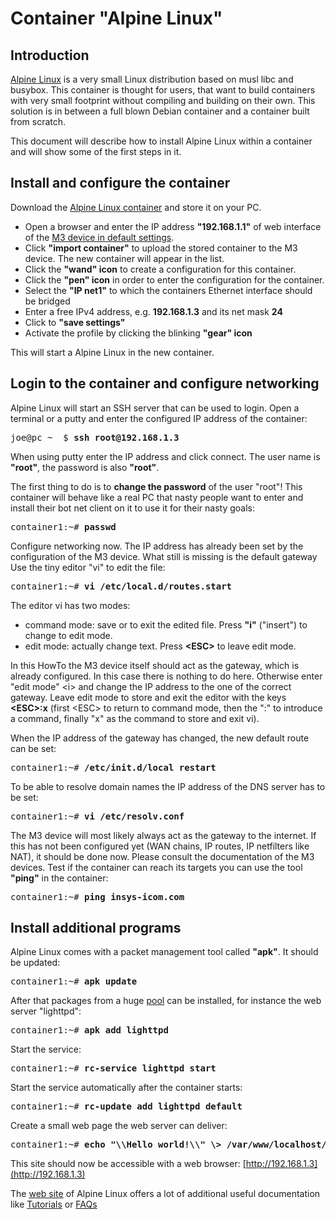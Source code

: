 # Container "Alpine Linux"

## Introduction
[Alpine Linux](https://www.alpinelinux.org) is a very small Linux distribution based on musl libc and busybox. This container is thought for users, that want to build containers with very small footprint without compiling and building on their own. This solution is in between a full blown Debian container and a container built from scratch.

This document will describe how to install Alpine Linux within a container and will show some of the first steps in it.

## Install and configure the container
Download the [Alpine Linux container](https://m3-container.net/M3_Container/images_static/Alpine_3.7.tar) and store it on your PC.

- Open a browser and enter the IP address <b>"192.168.1.1"</b> of web interface of the [M3 device in default settings](http://192.168.1.1/cgi_s_administration.container).
- Click <b>"import container"</b> to upload the stored container to the M3 device. The new container will appear in the list.
- Click the <b>"wand" icon</b> to create a configuration for this container.
- Click the <b>"pen" icon</b> in order to enter the configuration for the container.
- Select the <b>"IP net1"</b> to which the containers Ethernet interface should be bridged
- Enter a free IPv4 address, e.g. <b>192.168.1.3</b> and its net mask <b>24</b>
- Click to <b>"save settings"</b>
- Activate the profile by clicking the blinking <b>"gear" icon</b>

This will start a Alpine Linux in the new container.

## Login to the container and configure networking
Alpine Linux will start an SSH server that can be used to login. Open a terminal or a putty and enter the configured IP address of the container:
<pre>
joe@pc ~  $ <b>ssh root@192.168.1.3</b>
</pre>

When using putty enter the IP address and click connect. The user name is <b>"root"</b>, the password is also <b>"root"</b>.

The first thing to do is to <b>change the password</b> of the user "root"! This container will behave like a real PC that nasty people want to enter and install their bot net client on it to use it for their nasty goals:
<pre>
container1:~# <b>passwd</b>
</pre>

Configure networking now. The IP address has already been set by the configuration of the M3 device. What still is missing is the default gateway Use the tiny editor "vi" to edit the file:
<pre>
container1:~# <b>vi /etc/local.d/routes.start</b>
</pre>

The editor vi has two modes:

- command mode: save or to exit the edited file. Press <b>"i"</b> ("insert") to change to edit mode.
- edit mode: actually change text. Press <b>\<ESC\></b> to leave edit mode.

In this HowTo the M3 device itself should act as the gateway, which is already configured. In this case there is nothing to do here. Otherwise enter "edit mode" \<i\> and change the IP address to the one of the correct gateway. Leave edit mode to store and exit the editor with the keys <b>\<ESC\>:x</b> (first \<ESC\> to return to command mode, then the ":" to introduce a command, finally "x" as the command to store and exit vi).

When the IP address of the gateway has changed, the new default route can be set:
<pre>
container1:~# <b>/etc/init.d/local restart</b>
</pre>

To be able to resolve domain names the IP address of the DNS server has to be set:
<pre>
container1:~# <b>vi /etc/resolv.conf</b>
</pre>

The M3 device will most likely always act as the gateway to the internet. If this has not been configured yet (WAN chains, IP routes, IP netfilters like NAT), it should be done now. Please consult the documentation of the M3 devices. Test if the container can reach its targets you can use the tool <b>"ping"</b> in the container:

<pre>
container1:~# <b>ping insys-icom.com</b>
</pre>

## Install additional programs
Alpine Linux comes with a packet management tool called <b>"apk"</b>. It should be updated:
<pre>
container1:~# <b>apk update</b>
</pre>

After that packages from a huge [pool](https://pkgs.alpinelinux.org/packages) can be installed, for instance the web server "lighttpd":
<pre>
container1:~# <b>apk add lighttpd</b>
</pre>

Start the service:
<pre>
container1:~# <b>rc-service lighttpd start</b>
</pre>

Start the service automatically after the container starts:
<pre>
container1:~# <b>rc-update add lighttpd default</b>
</pre>

Create a small web page the web server can deliver:
<pre>
container1:~# <b>echo "\<html\>\<body\>Hello world!\</body\>\</html\>" \> /var/www/localhost/htdocs/index.html</b>
</pre>
This site should now be accessible with a web browser: [http://192.168.1.3](http://192.168.1.3)

The [web site](https://wiki.alpinelinux.org/wiki/Main_Page) of Alpine Linux offers a lot of additional useful documentation like [Tutorials](https://wiki.alpinelinux.org/wiki/Tutorials_and_Howtos) or [FAQs](https://wiki.alpinelinux.org/wiki/Alpine_Linux:FAQ)
